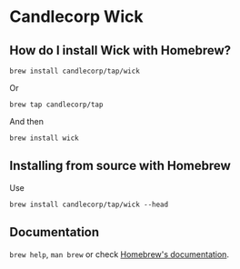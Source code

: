 # Candlecorp Wick

## How do I install Wick with Homebrew?

```
brew install candlecorp/tap/wick
```

Or

```
brew tap candlecorp/tap
```

And then

```
brew install wick
```

## Installing from source with Homebrew

Use

```
brew install candlecorp/tap/wick --head
```

## Documentation

`brew help`, `man brew` or check [Homebrew's documentation](https://docs.brew.sh).
